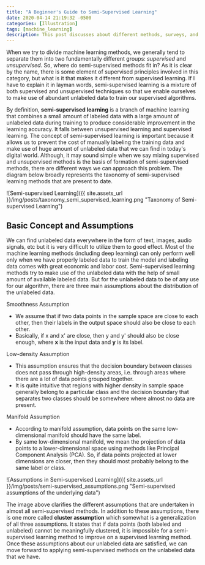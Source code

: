 ```yaml
---
title: "A Beginner's Guide to Semi-Supervised Learning"
date: 2020-04-14 21:19:32 -0500
categories: [Illustration]
tags: [machine_learning]
description: This post discusses about different methods, surveys, and metrics that have been introduced in the field of video description. Video description is one of the popular fields in today's research that involves understanding and detection of occurrences of many entities in a video.
---
```


When we try to divide machine learning methods, we generally tend to separate them into two fundamentally different groups:
*supervised* and *unsupervised*. So, where do semi-supervised methods fit in? As it is clear by the name, there is some element
of supervised principles involved in this category, but what is it that makes it different from supervised learning. If I
have to explain it in layman words, semi-supervised learning is a mixture of both supervised and unsupervised techniques
so that we enable ourselves to make use of abundant unlabeled data to train our supervised algorithms.

By definition, **semi-supervised learning** is a branch of machine learning that combines a small amount of labeled data
with a large amount of unlabeled data during training to produce considerable improvement in the learning accuracy. It
falls between unsupervised learning and supervised learning. The concept of semi-supervised learning is important because
it allows us to prevent the cost of manually labeling the training data and make use of huge amount of unlabeled data that
we can find in today's digital world. Although, it may sound simple when we say mixing supervised and unsupervised methods
is the basis of formation of semi-supervised methods, there are different ways we can approach this problem. The diagram
below broadly represents the taxonomy of semi-supervised learning methods that are present to date.

![Semi-supervised Learning]({{ site.assets_url }}/img/posts/taxonomy_semi_supervised_learning.png "Taxonomy of Semi-supervised Learning") 
 


## Basic Concept and Assumptions

We can find unlabeled data everywhere in the form of text, images, audio signals, etc but it is very difficult to utilize
them to good effect. Most of the machine learning methods (including deep learning) can only perform well only when we have
properly labeled data to train the model and labeling data comes with great economic and labor cost. Semi-supervised
learning methods try to make use of the unlabeled data with the help of small amount of available labeled data. But for
the unlabeled data to be of any use for our algorithm, there are three main assumptions about the distribution of the
unlabeled data.

Smoothness Assumption
- We assume that if two data points in the sample space are close to each other, then their labels in the output space
should also be close to each other.
- Basically, if x and x' are close, then y and y' should also be close enough, where **x** is the input data and **y** is
its label.

Low-density Assumption
- This assumption ensures that the decision boundary between classes does not pass through high-density areas, i.e.
through areas where there are a lot of data points grouped together.
- It is quite intuitive that regions with higher density in sample space generally belong to a particular class and the
decision boundary that separates two classes should be somewhere where almost no data are present.

Manifold Assumption
- According to manifold assumption, data points on the same low-dimensional manifold should have the same label.
- By same low-dimensional manifold, we mean the projection of data points to a lower-dimensional space using methods like
Principal Component Analysis (PCA). So, if data points projected at lower dimensions are closer, then they should most
probably belong to the same label or class.


![Assumptions in Semi-supervised Learning]({{ site.assets_url }}/img/posts/semi-supervised_assumptions.png "Semi-supervised assumptions of the underlying data")

The image above clarifies the different assumptions that are undertaken in almost all semi-supervised methods. In addition
to these assumptions, there is one more called **cluster assumption** which somewhat is a generalization of all three
assumptions. It states that if data points (both labeled and unlabeled) cannot be meaningfully clustered, it is impossible
for a semi-supervised learning method to improve on a supervised learning method. Once these assumptions about our
unlabeled data are satisfied, we can move forward to applying semi-supervised methods on the unlabeled data that we have.